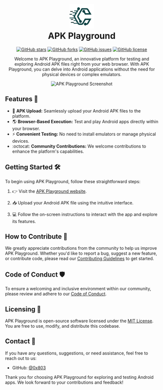 <h1 align="center">
  <img src="assets/apk-playground-logo.png" alt="APK Playground Logo" width="80" height="80"><br>
  APK Playground
</h1>

<p align="center">
  <a href="https://github.com/0x803/apk-playground/stargazers"><img src="https://img.shields.io/github/stars/0x803/apk-playground.svg" alt="GitHub stars"></a>
  <a href="https://github.com/0x803/apk-playground/network"><img src="https://img.shields.io/github/forks/0x803/apk-playground.svg" alt="GitHub forks"></a>
  <a href="https://github.com/0x803/apk-playground/issues"><img src="https://img.shields.io/github/issues/0x803/apk-playground.svg" alt="GitHub issues"></a>
  <a href="https://github.com/0x803/apk-playground/blob/main/LICENSE"><img src="https://img.shields.io/github/license/0x803/apk-playground.svg" alt="GitHub license"></a>
</p>

<p align="center">
  Welcome to APK Playground, an innovative platform for testing and exploring Android APK files right from your web browser. With APK Playground, you can delve into Android applications without the need for physical devices or complex emulators.
</p>

<p align="center">
  <img src="assets/apk-playground-screenshot.png" alt="APK Playground Screenshot">
</p>

## Features :rocket:

- :file_folder: **APK Upload:** Seamlessly upload your Android APK files to the platform.
- :earth_americas: **Browser-Based Execution:** Test and play Android apps directly within your browser.
- :zap: **Convenient Testing:** No need to install emulators or manage physical devices.
- :octocat: **Community Contributions:** We welcome contributions to enhance the platform's capabilities.

## Getting Started :hammer_and_wrench:

To begin using APK Playground, follow these straightforward steps:

1. :point_right: Visit the [APK Playground website](https://0x803.github.io/APK-Playground/).

2. :inbox_tray: Upload your Android APK file using the intuitive interface.

3. :computer: Follow the on-screen instructions to interact with the app and explore its features.

## How to Contribute :raising_hand:

We greatly appreciate contributions from the community to help us improve APK Playground. Whether you'd like to report a bug, suggest a new feature, or contribute code, please read our [Contributing Guidelines](CONTRIBUTING.md) to get started.

## Code of Conduct :shield:

To ensure a welcoming and inclusive environment within our community, please review and adhere to our [Code of Conduct](CODE_OF_CONDUCT.md).

## Licensing :page_with_curl:

APK Playground is open-source software licensed under the [MIT License](LICENSE). You are free to use, modify, and distribute this codebase.

## Contact :email:

If you have any questions, suggestions, or need assistance, feel free to reach out to us:

- GitHub: [@0x803](https://github.com/0x803)

Thank you for choosing APK Playground for exploring and testing Android apps. We look forward to your contributions and feedback!

